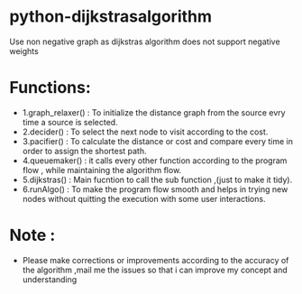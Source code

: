 # python-dijkstrasalgorithm
Use non negative graph as dijkstras algorithm does not support negative weights
# Functions:

- 1.graph_relaxer() : To initialize the distance graph from the source evry time a source is selected.
- 2.decider() : To select the next node to visit according to the cost.
- 3.pacifier() : To calculate the distance or cost and compare every time in order to assign the shortest path.
- 4.queuemaker() : it calls every other function according to the program flow , while maintaining the algorithm flow.
- 5.dijkstras() : Main fucntion to call the sub function ,(just to make it tidy).
- 6.runAlgo() : To make the program flow smooth and helps in trying new nodes without quitting the execution with some user interactions.

# Note : 
- Please make corrections or improvements according to the accuracy of the algorithm ,mail me the issues so that i can improve my concept and understanding

